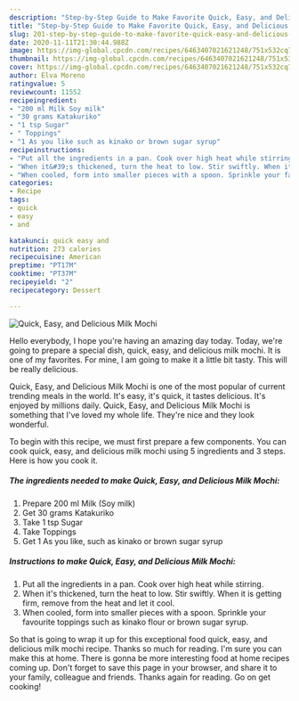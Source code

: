 ```yaml
---
description: "Step-by-Step Guide to Make Favorite Quick, Easy, and Delicious Milk Mochi"
title: "Step-by-Step Guide to Make Favorite Quick, Easy, and Delicious Milk Mochi"
slug: 201-step-by-step-guide-to-make-favorite-quick-easy-and-delicious-milk-mochi
date: 2020-11-11T21:30:44.988Z
image: https://img-global.cpcdn.com/recipes/6463407021621248/751x532cq70/quick-easy-and-delicious-milk-mochi-recipe-main-photo.jpg
thumbnail: https://img-global.cpcdn.com/recipes/6463407021621248/751x532cq70/quick-easy-and-delicious-milk-mochi-recipe-main-photo.jpg
cover: https://img-global.cpcdn.com/recipes/6463407021621248/751x532cq70/quick-easy-and-delicious-milk-mochi-recipe-main-photo.jpg
author: Elva Moreno
ratingvalue: 5
reviewcount: 11552
recipeingredient:
- "200 ml Milk Soy milk"
- "30 grams Katakuriko"
- "1 tsp Sugar"
- " Toppings"
- "1 As you like such as kinako or brown sugar syrup"
recipeinstructions:
- "Put all the ingredients in a pan. Cook over high heat while stirring."
- "When it&#39;s thickened, turn the heat to low. Stir swiftly. When it is getting firm, remove from the heat and let it cool."
- "When cooled, form into smaller pieces with a spoon. Sprinkle your favourite toppings such as kinako flour or brown sugar syrup."
categories:
- Recipe
tags:
- quick
- easy
- and

katakunci: quick easy and 
nutrition: 273 calories
recipecuisine: American
preptime: "PT17M"
cooktime: "PT37M"
recipeyield: "2"
recipecategory: Dessert

---
```



![Quick, Easy, and Delicious Milk Mochi](https://img-global.cpcdn.com/recipes/6463407021621248/751x532cq70/quick-easy-and-delicious-milk-mochi-recipe-main-photo.jpg)

Hello everybody, I hope you're having an amazing day today. Today, we're going to prepare a special dish, quick, easy, and delicious milk mochi. It is one of my favorites. For mine, I am going to make it a little bit tasty. This will be really delicious.

Quick, Easy, and Delicious Milk Mochi is one of the most popular of current trending meals in the world. It's easy, it's quick, it tastes delicious. It's enjoyed by millions daily. Quick, Easy, and Delicious Milk Mochi is something that I've loved my whole life. They're nice and they look wonderful.




To begin with this recipe, we must first prepare a few components. You can cook quick, easy, and delicious milk mochi using 5 ingredients and 3 steps. Here is how you cook it.

<!--inarticleads1-->

##### The ingredients needed to make Quick, Easy, and Delicious Milk Mochi:

1. Prepare 200 ml Milk (Soy milk)
1. Get 30 grams Katakuriko
1. Take 1 tsp Sugar
1. Take  Toppings
1. Get 1 As you like, such as kinako or brown sugar syrup




<!--inarticleads2-->

##### Instructions to make Quick, Easy, and Delicious Milk Mochi:

1. Put all the ingredients in a pan. Cook over high heat while stirring.
1. When it&#39;s thickened, turn the heat to low. Stir swiftly. When it is getting firm, remove from the heat and let it cool.
1. When cooled, form into smaller pieces with a spoon. Sprinkle your favourite toppings such as kinako flour or brown sugar syrup.




So that is going to wrap it up for this exceptional food quick, easy, and delicious milk mochi recipe. Thanks so much for reading. I'm sure you can make this at home. There is gonna be more interesting food at home recipes coming up. Don't forget to save this page in your browser, and share it to your family, colleague and friends. Thanks again for reading. Go on get cooking!

